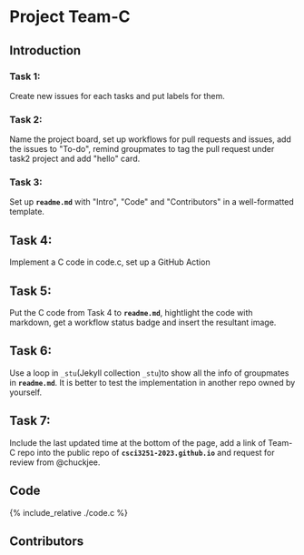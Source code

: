# Project Team-C

## Introduction 

### Task 1:
Create new issues for each tasks and put labels for them.

### Task 2:
Name the project board, set up workflows for pull requests and issues, add the issues to "To-do", remind groupmates to tag the pull request under task2 project and add "hello" card.

### Task 3:
Set up **`readme.md`** with "Intro", "Code" and "Contributors" in a well-formatted template.

## Task 4:
Implement a C code in code.c, set up a GitHub Action

## Task 5:
Put the C code from Task 4 to **`readme.md`**, hightlight the code with markdown, get a workflow status badge and insert the resultant image.

## Task 6:
Use a loop in `_stu`(Jekyll collection `_stu`)to show all the info of groupmates in **`readme.md`**. It is better to test the implementation in another repo owned by yourself.

## Task 7:
Include the last updated time at the bottom of the page, add a link of Team-C repo into the public repo of **`csci3251-2023.github.io`** and request for review from @chuckjee.

## Code 
{% include_relative ./code.c %}


## Contributors
